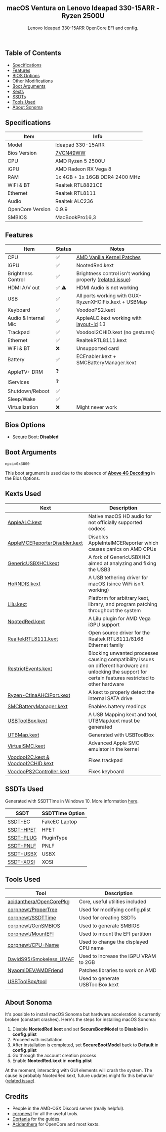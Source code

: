 <p align="center">
 <h2 align="center">macOS Ventura on Lenovo Ideapad 330-15ARR - Ryzen 2500U</h2>
 <p align="center">Lenovo Ideapad 330-15ARR OpenCore EFI and config.</p>
</p>
<p align="center"><img src="https://img.shields.io/badge/Bios-7VCN49WW-blue?logo=lenovo&amp;logoColor=%23fff" alt="" />&nbsp;<img src="https://img.shields.io/badge/OpenCore-0.9.9-black" alt="" />&nbsp;<img src="https://img.shields.io/badge/MacOS-Ventura%2013.6.6-green?logo=apple&amp;logoColor=%23fff" alt="" /></p>

## Table of Contents

*   [Specifications](#specifications)
*   [Features](#features)
*   [BIOS Options](#bios-options)
*   [Other Modifications](#other-modifications)
*   [Boot Arguments](#boot-arguments)
*   [Kexts](#kexts-used)
*   [SSDTs](#ssdts-used)
*   [Tools Used](#tools-used)
*   [About Sonoma](#about-sonoma)

## Specifications

| Item  | Info  |
| ------------ | ------------ |
| Model  | Ideapad 330-15ARR  |
| Bios Version  | [7VCN49WW](https://pcsupport.lenovo.com/us/en/products/laptops-and-netbooks/300-series/330-15arr/downloads/driver-list/component?name=BIOS%2FUEFI&id=5AC6A815-321D-440E-8833-B07A93E0428C)  |
| CPU  |  AMD Ryzen 5 2500U |
|  iGPU | AMD Radeon RX Vega 8  |
| RAM  | 1x 4GB + 1x 16GB  DDR4 2400 MHz  |
| WiFi & BT | Realtek RTL8821CE  |
| Ethernet  | Realtek RTL8111  |
| Audio  | Realtek ALC236  |
| OpenCore Version  | 0.9.9  |
| SMBIOS  | MacBookPro16,3   |

## Features
| Item | Status | Notes |
| --- | --- | --- |
| CPU | ✅ | [AMD Vanilla Kernel Patches](https://github.com/AMD-OSX/AMD_Vanilla?tab=readme-ov-file#read-me-first) |
| iGPU | ✅ | NootedRed.kext|
| Brightness Control | ✅ | Brightness control isn't working properly ([related issue](https://github.com/ChefKissInc/NootedRed/issues/236))|
| HDMI A/V out | ✅ ⚠️| HDMI Audio is not working |
| USB | ✅ | All ports working with GUX-RyzenXHCIFix.kext + USBMap|
| Keyboard | ✅ | VoodooPS2.kext |
| Audio & Internal Mic| ✅ | AppleALC.kext working with [layout-id](https://dortania.github.io/OpenCore-Post-Install/universal/audio.html) 13|
| Trackpad | ✅ | VoodooI2CHID.kext (no gestures)|
| Ethernet | ✅ | RealtekRTL8111.kext |
| WiFi & BT|❌| Unsupported card|
| Battery | ✅ | ECEnabler.kext + SMCBatteryManager.kext|
| AppleTV+ DRM | ❓| |
| iServices | ❓ | |
| Shutdown/Reboot | ✅ |   |
| Sleep/Wake | ✅ | |
| Virtualization |❌|Might never work|

## Bios Options

*   Secure Boot: **Disabled**

## Boot Arguments

`npci=0x3000` 

This boot argument is used due to the absence of [**Above 4G Decoding**](https://dortania.github.io/OpenCore-Install-Guide/AMD/zen.html#enable) in the Bios Options.

## Kexts Used

| Kext | Description |
| --- | --- |
| [AppleALC.kext](https://github.com/acidanthera/AppleALC) | Native macOS HD audio for not officially supported codecs |
| [AppleMCEReporterDisabler.kext](https://files.amd-osx.com/AppleMCEReporterDisabler.kext.zip) | Disables AppleIntelMCEReporter which causes panics on AMD CPUs |
| [GenericUSBXHCI.kext](https://github.com/RattletraPM/GUX-RyzenXHCIFix) | A fork of GenericUSBXHCI aimed at analyzing and fixing the USB3 |
| [HoRNDIS.kext](https://github.com/TomHeaven/HoRNDIS) | A USB tethering driver for macOS (since WiFi isn't working) |
| [Lilu.kext](https://github.com/acidanthera/Lilu) | Platform for arbitrary kext, library, and program patching throughout the system |
| [NootedRed.kext](https://github.com/ChefKissInc/NootedRed) | A Lilu plugin for AMD Vega iGPU support |
| [RealtekRTL8111.kext](https://github.com/Mieze/RTL8111_driver_for_OS_X) | Open source driver for the Realtek RTL8111/8168 Ethernet family |
| [RestrictEvents.kext](https://github.com/acidanthera/RestrictEvents) | Blocking unwanted processes causing compatibility issues on different hardware and unlocking the support for certain features restricted to other hardware |
| [Ryzen-CtlnaAHCIPort.kext](https://cdn.discordapp.com/attachments/263757191608139779/1133121323929964574/Ryzen-CtlnaAHCIPort.zip?ex=661d8278&is=660b0d78&hm=bd940709150937d178c612b67225be8a87d69891bcadda4b1d180470901e7dcb&) | A kext to properly detect the internal SATA drive |
| [SMCBatteryManager.kext](https://github.com/acidanthera/VirtualSMC) | Enables battery readings |
| [USBToolBox.kext](https://github.com/corpnewt/USBMap) | A USB Mapping kext and tool,  UTBMap.kext must be generated |
| [UTBMap.kext](https://github.com/USBToolBox/tool) | Generated with USBToolBox |
| [VirtualSMC.kext](https://github.com/acidanthera/VirtualSMC) | Advanced Apple SMC emulator in the kernel |
| [VoodooI2C.kext & VoodooI2CHID.kext](https://chefkissinc.github.io/Extras/Kexts/VoodooI2C.zip) | Fixes trackpad |
| [VoodooPS2Controller.kext](https://github.com/acidanthera/VoodooPS2) | Fixes keyboard |

## SSDTs Used

Generated with SSDTTime in Windows 10. More information [here](https://chefkissinc.github.io/guide/gathering-files/acpi).

| SSDT | SSDTTime Option
| --- | --- |
| [SSDT-EC ](https://chefkissinc.github.io/guide/gathering-files/acpi) | FakeEC Laptop |
| [SSDT-HPET](https://chefkissinc.github.io/guide/gathering-files/T) | HPET |
| [SSDT-PLUG](https://chefkissinc.github.io/guide/gathering-files/acpi) | PluginType |
| [SSDT-PNLF](https://chefkissinc.github.io/guide/gathering-files/acpi) | PNLF |
| [SSDT-USBX](https://chefkissinc.github.io/guide/gathering-files/acpi) | USBX |
| [SSDT-XOSI](https://chefkissinc.github.io/guide/gathering-files/acpi) | XOSI |

## Tools Used

| Tool | Description |
| --- | --- |
| [acidanthera/OpenCorePkg](https://github.com/acidanthera/OpenCorePkg/releases) | Core, useful utilities included |
| [corpnewt/ProperTree](https://github.com/corpnewt/ProperTree) | Used for modifying config.plist |
| [corpnewt/SSDTTime](https://github.com/corpnewt/SSDTTime) | Used for creating SSDTs |
| [corpnewt/GenSMBIOS](https://github.com/corpnewt/GenSMBIOS) | Used to generate SMBIOS |
| [corpnewt/MountEFI](https://github.com/corpnewt/MountEFI) | Used to mount the EFI partition |
| [corpnewt/CPU-Name](https://github.com/corpnewt/CPU-Name) | Used to change the displayed CPU name |
| [DavidS95/Smokeless_UMAF](https://github.com/DavidS95/Smokeless_UMAF) | Used to increase the iGPU VRAM to 2GB|
| [NyaomiDEV/AMDFriend](https://github.com/NyaomiDEV/AMDFriend) | Patches libraries to work on AMD |
| [USBToolBox/tool](https://github.com/USBToolBox/tool) | Used to generate USBToolBox.kext |

## About Sonoma
It's possible to install macOS Sonoma but hardware acceleration is currently broken (constant crashes). Here's the steps for installing macOS Sonoma:

1. Disable **NootedRed.kext** and set **SecureBootModel** to **Disabled** in **config.plist**
2. Proceed with installation
3. After installation is completed, set **SecureBootModel** back to **Default** in **config.plist**
4. Go through the account creation process
5. Enable **NootedRed.kext** in **config.plist**

At the moment, interacting with GUI elements will crash the system. The cause is probably NootedRed.kext,  future updates might fix this behavior ([related issue](https://github.com/ChefKissInc/NootedRed/issues/235)).

## Credits

*   People in the AMD-OSX Discord server (really helpful).
*   [corpnewt](https://github.com/corpnewt) for all the useful tools.
*   [Dortania](https://dortania.github.io/OpenCore-Install-Guide/) for the guides.
*   [Acidanthera](https://github.com/acidanthera) for OpenCore and most kexts.